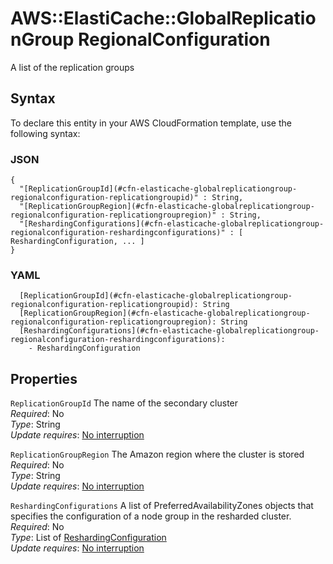 # AWS::ElastiCache::GlobalReplicationGroup RegionalConfiguration<a name="aws-properties-elasticache-globalreplicationgroup-regionalconfiguration"></a>

A list of the replication groups

## Syntax<a name="aws-properties-elasticache-globalreplicationgroup-regionalconfiguration-syntax"></a>

To declare this entity in your AWS CloudFormation template, use the following syntax:

### JSON<a name="aws-properties-elasticache-globalreplicationgroup-regionalconfiguration-syntax.json"></a>

```
{
  "[ReplicationGroupId](#cfn-elasticache-globalreplicationgroup-regionalconfiguration-replicationgroupid)" : String,
  "[ReplicationGroupRegion](#cfn-elasticache-globalreplicationgroup-regionalconfiguration-replicationgroupregion)" : String,
  "[ReshardingConfigurations](#cfn-elasticache-globalreplicationgroup-regionalconfiguration-reshardingconfigurations)" : [ ReshardingConfiguration, ... ]
}
```

### YAML<a name="aws-properties-elasticache-globalreplicationgroup-regionalconfiguration-syntax.yaml"></a>

```
  [ReplicationGroupId](#cfn-elasticache-globalreplicationgroup-regionalconfiguration-replicationgroupid): String
  [ReplicationGroupRegion](#cfn-elasticache-globalreplicationgroup-regionalconfiguration-replicationgroupregion): String
  [ReshardingConfigurations](#cfn-elasticache-globalreplicationgroup-regionalconfiguration-reshardingconfigurations):
    - ReshardingConfiguration
```

## Properties<a name="aws-properties-elasticache-globalreplicationgroup-regionalconfiguration-properties"></a>

`ReplicationGroupId` <a name="cfn-elasticache-globalreplicationgroup-regionalconfiguration-replicationgroupid"></a>
The name of the secondary cluster  
_Required_: No  
_Type_: String  
_Update requires_: [No interruption](https://docs.aws.amazon.com/AWSCloudFormation/latest/UserGuide/using-cfn-updating-stacks-update-behaviors.html#update-no-interrupt)

`ReplicationGroupRegion` <a name="cfn-elasticache-globalreplicationgroup-regionalconfiguration-replicationgroupregion"></a>
The Amazon region where the cluster is stored  
_Required_: No  
_Type_: String  
_Update requires_: [No interruption](https://docs.aws.amazon.com/AWSCloudFormation/latest/UserGuide/using-cfn-updating-stacks-update-behaviors.html#update-no-interrupt)

`ReshardingConfigurations` <a name="cfn-elasticache-globalreplicationgroup-regionalconfiguration-reshardingconfigurations"></a>
A list of PreferredAvailabilityZones objects that specifies the configuration of a node group in the resharded cluster\.  
_Required_: No  
_Type_: List of [ReshardingConfiguration](aws-properties-elasticache-globalreplicationgroup-reshardingconfiguration.md)  
_Update requires_: [No interruption](https://docs.aws.amazon.com/AWSCloudFormation/latest/UserGuide/using-cfn-updating-stacks-update-behaviors.html#update-no-interrupt)
